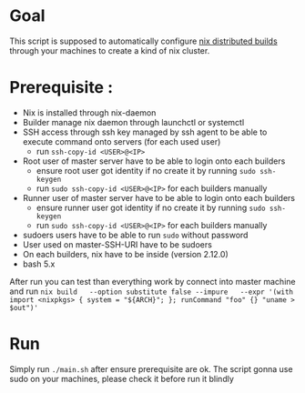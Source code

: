 # Goal

This script is supposed to automatically configure [nix distributed builds](https://nixos.org/manual/nix/stable/advanced-topics/distributed-builds.html) through your machines to create a kind of nix cluster.
 

# Prerequisite :

- Nix is installed through nix-daemon
- Builder manage nix daemon through launchctl or systemctl
- SSH access through ssh key managed by ssh agent to be able to execute command
  onto servers (for each used user)
  - run `ssh-copy-id <USER>@<IP>`
- Root user of master server have to be able to login onto each builders
  - ensure root user got identity if no create it by running `sudo ssh-keygen`
  - run `sudo ssh-copy-id <USER>@<IP>` for each builders manually
- Runner user of master server have to be able to login onto each builders
  - ensure runner user got identity if no create it by running `sudo ssh-keygen`
  - run `sudo ssh-copy-id <USER>@<IP>` for each builders manually
- sudoers users have to be able to run `sudo` without password
- User used on master-SSH-URI have to be sudoers
- On each builders, nix have to be inside (version 2.12.0)
- bash 5.x

After run you can test than everything work by connect into master machine and
run `nix build   --option substitute false --impure   --expr '(with import <nixpkgs> { system = "${ARCH}"; }; runCommand "foo" {} "uname > $out")'`

# Run

Simply run `./main.sh` after ensure prerequisite are ok.
The script gonna use sudo on your machines, please check it before run it blindly 
